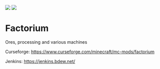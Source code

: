 [![](http://cf.way2muchnoise.eu/full_factorium_downloads.svg)](https://www.curseforge.com/minecraft/mc-mods/advanced-generators)
[![](http://cf.way2muchnoise.eu/versions/factorium.svg)](https://www.curseforge.com/minecraft/mc-mods/advanced-generators)

# Factorium

Ores, processing and various machines

Curseforge: https://www.curseforge.com/minecraft/mc-mods/factorium

Jenkins: https://jenkins.bdew.net/

